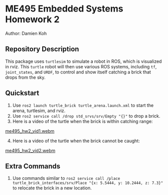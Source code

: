 # ME495 Embedded Systems Homework 2
Author: Damien Koh

## Repository Description
This package uses `turtlesim` to simulate a robot in ROS, which is visualized in rviz.
This `turtle` robot will then use various ROS systems, including `tf`, `joint_states`, and `URDF`, to control and show itself catching a brick that drops from the sky.

## Quickstart
1. Use `ros2 launch turtle_brick turtle_arena.launch.xml` to start the arena, turtlesim, and rviz.
2. Use `ros2 service call /drop std_srvs/srv/Empty "{}"` to drop a brick.
3. Here is a video of the turtle when the brick is within catching range:

[me495_hw2_vid1.webm](https://github.com/ME495-EmbeddedSystems/homework2-dkoh555/assets/107823507/394f8978-27c7-4816-bce1-ef924f8fd4a3)

4. Here is a video of the turtle when the brick cannot be caught:

[me495_hw2_vid2.webm](https://github.com/ME495-EmbeddedSystems/homework2-dkoh555/assets/107823507/23038351-c242-49a5-b93d-ffcfef7f0f26)


## Extra Commands
1. Use commands similar to `ros2 service call /place turtle_brick_interfaces/srv/Place "{x: 5.5444, y: 10.2444, z: 7.3}"` to relocate the brick in a new location.

